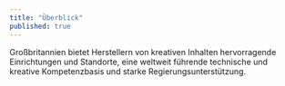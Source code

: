 ```yaml
---
title: "Überblick"
published: true
---
```


Großbritannien bietet Herstellern von kreativen Inhalten hervorragende Einrichtungen und Standorte, eine weltweit führende technische und kreative Kompetenzbasis und starke Regierungsunterstützung.
